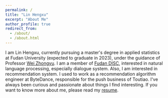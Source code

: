 ```yaml
---
permalink: /
title: "Lin Hengxu"
excerpt: "About Me"
author_profile: true
redirect_from: 
  - /about/
  - /about.html
---
```


I am Lin Hengxu, currently pursuing a master's degree in applied statistics at Fudan University (expected to graduate in 2023), under the guidance of Professor [Wei Zhongyu](http://www.sdspeople.fudan.edu.cn/zywei/). I am a member of [Fudan DISC](http://fudan-disc.com/), interested in natural language processing, especially dialogue system. Also, I am interested in recommendation system. I used to work as a recommendation algorithm engineer at ByteDance, responsible for the push business of Toutiao. I've always been curious and passionate about things I find interesting. If you want to know more about me, please read my [resume](../files/resume.pdf).


